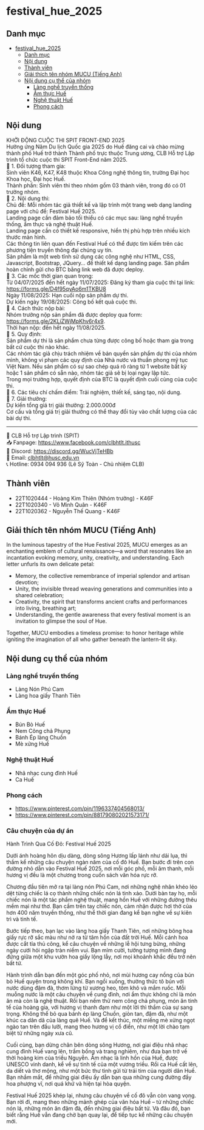 # festival_hue_2025
## Danh mục
- [festival\_hue\_2025](#festival_hue_2025)
  - [Danh mục](#danh-mục)
  - [Nội dung](#nội-dung)
  - [Thành viên](#thành-viên)
  - [Giải thích tên nhóm MUCU (Tiếng Anh)](#giải-thích-tên-nhóm-mucu-tiếng-anh)
  - [Nội dung cụ thể của nhóm](#nội-dung-cụ-thể-của-nhóm)
    - [Làng nghề truyền thống](#làng-nghề-truyền-thống)
    - [Ẩm thực Huế](#ẩm-thực-huế)
    - [Nghệ thuật Huế](#nghệ-thuật-huế)
    - [Phong cách](#phong-cách)
## Nội dung
KHỞI ĐỘNG CUỘC THI SPIT FRONT-END 2025  
Hưởng ứng Năm Du lịch Quốc gia 2025 do Huế đăng cai và chào mừng thành phố Huế trở thành Thành phố trực thuộc Trung ương, CLB Hỗ trợ Lập trình tổ chức cuộc thi SPIT Front-End năm 2025.  
📌 1. Đối tượng tham gia:  
Sinh viên K46, K47, K48 thuộc Khoa Công nghệ thông tin, trường Đại học Khoa học, Đại học Huế.  
Thành phần: Sinh viên thi theo nhóm gồm 03 thành viên, trong đó có 01 trưởng nhóm.  
📌 2. Nội dung thi:  
Chủ đề: Mỗi nhóm tác giả thiết kế và lập trình một trang web dạng landing page với chủ đề: Festival Huế 2025.  
Landing page cần đảm bảo tối thiểu có các mục sau: làng nghề truyền thống, ẩm thực và nghệ thuật Huế.  
Landing page cần có thiết kế responsive, hiển thị phù hợp trên nhiều kích thước màn hình.  
Các thông tin liên quan đến Festival Huế có thể được tìm kiếm trên các phương tiện truyền thông đại chúng uy tín.  
Sản phẩm là một web tĩnh sử dụng các công nghệ như HTML, CSS, Javascript, Bootstrap, JQuery… để thiết kế dạng landing page. Sản phẩm hoàn chỉnh gửi cho BTC bằng link web đã được deploy.  
📌 3. Các mốc thời gian quan trọng:  
Từ 04/07/2025 đến hết ngày 11/07/2025: Đăng ký tham gia cuộc thi tại link: https://forms.gle/D4f95qyAo6m1TKBU8  
Ngày 11/08/2025: Hạn cuối nộp sản phẩm dự thi.  
Dự kiến ngày 19/08/2025: Công bố kết quả cuộc thi.  
📌 4. Cách thức nộp bài:  
Nhóm trưởng nộp sản phẩm đã được deploy qua form: https://forms.gle/2KLiZWjMpKhv6r4x9.  
Thời hạn nộp: đến hết ngày 11/08/2025.  
📌 5. Quy định:  
Sản phẩm dự thi là sản phẩm chưa từng được công bố hoặc tham gia trong bất cứ cuộc thi nào khác.  
Các nhóm tác giả chịu trách nhiệm về bản quyền sản phẩm dự thi của nhóm mình, không vi phạm các quy định của Nhà nước và thuần phong mỹ tục Việt Nam. Nếu sản phẩm có sự sao chép quá rõ ràng từ 1 website bất kỳ hoặc 1 sản phẩm có sẵn nào, nhóm tác giả sẽ bị loại ngay lập tức.  
Trong mọi trường hợp, quyết định của BTC là quyết định cuối cùng của cuộc thi.  
📌 6. Các tiêu chí chấm điểm: Trải nghiệm, thiết kế, sáng tạo, nội dung.  
📌 7. Giải thưởng:  
Dự kiến tổng giá trị giải thưởng: 2.000.000đ  
Cơ cấu và tổng giá trị giải thưởng có thể thay đổi tùy vào chất lượng của các bài dự thi.  
_____________________  
🌠 CLB Hỗ trợ Lập trình (SPIT)  
📥 Fanpage: https://www.facebook.com/clbhtlt.ithusc  
👾 Discord: https://discord.gg/WucVjTeHBb  
📧 Email: clbhtlt@husc.edu.vn  
📞 Hotline: 0934 094 936 (Lê Sỹ Toàn - Chủ nhiệm CLB)  

## Thành viên
- 22T1020444 - Hoàng Kim Thiên (Nhóm trưởng) - K46F
- 22T1020340 - Võ Minh Quân - K46F
- 22T1020362 - Nguyễn Thế Quang - K46F

## Giải thích tên nhóm MUCU (Tiếng Anh)
In the luminous tapestry of the Hue Festival 2025, MUCU emerges as an enchanting emblem of cultural renaissance—a word that resonates like an incantation evoking memory, unity, creativity, and understanding. Each letter unfurls its own delicate petal:
- Memory, the collective remembrance of imperial splendor and artisan devotion;
- Unity, the invisible thread weaving generations and communities into a shared celebration;
- Creativity, the spirit that transforms ancient crafts and performances into living, breathing art;
- Understanding, the gentle awareness that every festival moment is an invitation to glimpse the soul of Hue.  

Together, MUCU embodies a timeless promise: to honor heritage while igniting the imagination of all who gather beneath the lantern-lit sky.

## Nội dung cụ thể của nhóm
### Làng nghề truyền thống
- Làng Nón Phú Cam
- Làng hoa giấy Thanh Tiên
### Ẩm thực Huế
- Bún Bò Huế
- Nem Công chả Phụng
- Bánh Ép làng Chuồn 
- Mè xửng Huế
### Nghệ thuật Huế
- Nhã nhạc cung đình Huế
- Ca Huế
### Phong cách
- https://www.pinterest.com/pin/1196337404568013/
- https://www.pinterest.com/pin/881790802021573171/
### Câu chuyện của dự án
Hành Trình Qua Cố Đô: Festival Huế 2025

Dưới ánh hoàng hôn dịu dàng, dòng sông Hương lấp lánh như dải lụa, thì thầm kể những câu chuyện ngàn năm của cố đô Huế. Bạn bước đi trên con đường nhỏ dẫn vào Festival Huế 2025, nơi mỗi góc phố, mỗi âm thanh, mỗi hương vị đều là một chương trong cuốn sách văn hóa rực rỡ.

Chương đầu tiên mở ra tại làng nón Phú Cam, nơi những nghệ nhân khéo léo dệt từng chiếc lá cọ thành những chiếc nón lá tinh xảo. Dưới bàn tay họ, mỗi chiếc nón là một tác phẩm nghệ thuật, mang hồn Huế với những đường thêu mềm mại như thơ. Bạn cầm trên tay chiếc nón, cảm nhận được hơi thở của hơn 400 năm truyền thống, như thể thời gian đang kể bạn nghe về sự kiên trì và tinh tế.

Bước tiếp theo, bạn lạc vào làng hoa giấy Thanh Tiên, nơi những bông hoa giấy rực rỡ sắc màu như nở ra từ tâm hồn của đất trời Huế. Mỗi cánh hoa được cắt tỉa thủ công, kể câu chuyện về những lễ hội tưng bừng, những ngày cưới hỏi ngập tràn niềm vui. Bạn mỉm cười, tưởng tượng mình đang đứng giữa một khu vườn hoa giấy lộng lẫy, nơi mọi khoảnh khắc đều trở nên bất tử.

Hành trình dẫn bạn đến một góc phố nhỏ, nơi mùi hương cay nồng của bún bò Huế quyện trong không khí. Bạn ngồi xuống, thưởng thức tô bún với nước dùng đậm đà, thơm lừng từ xương heo, tôm khô và mắm ruốc. Mỗi muỗng nước là một câu chuyện về cung đình, nơi ẩm thực không chỉ là món ăn mà còn là nghệ thuật. Rồi bạn nếm thử nem công chả phụng, món ăn tinh tế của hoàng gia, với hương vị thanh đạm như một lời thì thầm của sự sang trọng. Không thể bỏ qua bánh ép làng Chuồn, giòn tan, đậm đà, như một khúc ca dân dã của làng quê Huế. Và để kết thúc, một miếng mè xửng ngọt ngào tan trên đầu lưỡi, mang theo hương vị cổ điển, như một lời chào tạm biệt từ những ngày xưa cũ.

Cuối cùng, bạn dừng chân bên dòng sông Hương, nơi giai điệu nhã nhạc cung đình Huế vang lên, trầm bổng và trang nghiêm, như đưa bạn trở về thời hoàng kim của triều Nguyễn. Âm nhạc là linh hồn của Huế, được UNESCO vinh danh, kể về sự tinh tế của một vương triều. Rồi ca Huế cất lên, da diết và thơ mộng, như một bức thư tình gửi từ trái tim của người dân Huế. Bạn nhắm mắt, để những giai điệu ấy dẫn bạn qua những cung đường đầy hoa phượng vĩ, nơi quá khứ và hiện tại hòa quyện.

Festival Huế 2025 khép lại, nhưng câu chuyện về cố đô vẫn còn vang vọng. Bạn rời đi, mang theo những mảnh ghép của văn hóa Huế – từ những chiếc nón lá, những món ăn đậm đà, đến những giai điệu bất tử. Và đâu đó, bạn biết rằng Huế vẫn đang chờ bạn quay lại, để tiếp tục kể những câu chuyện mới.